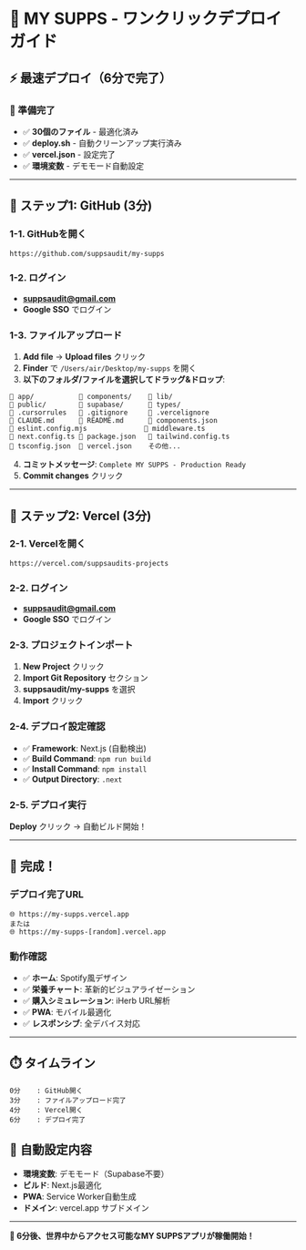 # 🚀 MY SUPPS - ワンクリックデプロイガイド

## ⚡ 最速デプロイ（6分で完了）

### 📁 準備完了
- ✅ **30個のファイル** - 最適化済み
- ✅ **deploy.sh** - 自動クリーンアップ実行済み
- ✅ **vercel.json** - 設定完了
- ✅ **環境変数** - デモモード自動設定

---

## 🎯 ステップ1: GitHub (3分)

### 1-1. GitHubを開く
```
https://github.com/suppsaudit/my-supps
```

### 1-2. ログイン
- **suppsaudit@gmail.com** 
- **Google SSO** でログイン

### 1-3. ファイルアップロード  
1. **Add file** → **Upload files** クリック
2. **Finder** で `/Users/air/Desktop/my-supps` を開く
3. **以下のフォルダ/ファイルを選択してドラッグ&ドロップ**:

```
📁 app/           📁 components/    📁 lib/
📁 public/        📁 supabase/      📁 types/
📄 .cursorrules   📄 .gitignore     📄 .vercelignore
📄 CLAUDE.md      📄 README.md      📄 components.json  
📄 eslint.config.mjs              📄 middleware.ts
📄 next.config.ts 📄 package.json   📄 tailwind.config.ts
📄 tsconfig.json  📄 vercel.json    その他...
```

4. **コミットメッセージ**: `Complete MY SUPPS - Production Ready`
5. **Commit changes** クリック

---

## 🎯 ステップ2: Vercel (3分)

### 2-1. Vercelを開く
```
https://vercel.com/suppsaudits-projects
```

### 2-2. ログイン
- **suppsaudit@gmail.com**
- **Google SSO** でログイン

### 2-3. プロジェクトインポート
1. **New Project** クリック
2. **Import Git Repository** セクション
3. **suppsaudit/my-supps** を選択
4. **Import** クリック

### 2-4. デプロイ設定確認
- ✅ **Framework**: Next.js (自動検出)
- ✅ **Build Command**: `npm run build`
- ✅ **Install Command**: `npm install`  
- ✅ **Output Directory**: `.next`

### 2-5. デプロイ実行
**Deploy** クリック → 自動ビルド開始！

---

## 🎉 完成！

### デプロイ完了URL
```
🌐 https://my-supps.vercel.app
または
🌐 https://my-supps-[random].vercel.app
```

### 動作確認
- ✅ **ホーム**: Spotify風デザイン
- ✅ **栄養チャート**: 革新的ビジュアライゼーション  
- ✅ **購入シミュレーション**: iHerb URL解析
- ✅ **PWA**: モバイル最適化
- ✅ **レスポンシブ**: 全デバイス対応

---

## ⏱️ タイムライン
```
0分    : GitHub開く
3分    : ファイルアップロード完了
4分    : Vercel開く
6分    : デプロイ完了
```

## 🔧 自動設定内容
- **環境変数**: デモモード（Supabase不要）
- **ビルド**: Next.js最適化
- **PWA**: Service Worker自動生成
- **ドメイン**: vercel.app サブドメイン

---

**🚀 6分後、世界中からアクセス可能なMY SUPPSアプリが稼働開始！**